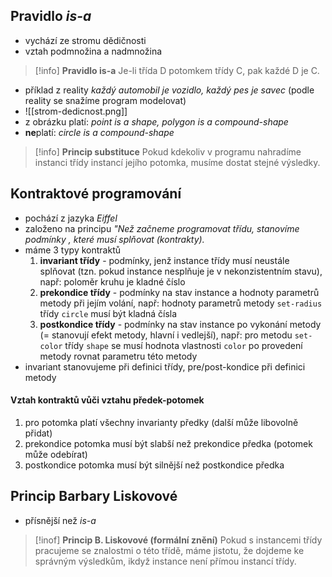 ## Pravidlo *is-a*
- vychází ze stromu dědičnosti
- vztah podmnožina a nadmnožina
>[!info]
>**Pravidlo is-a**
>Je-li třída D potomkem třídy C, pak každé D je C.
- příklad z reality *každý automobil je vozidlo, každý pes je savec* (podle reality se snažíme program modelovat)
- ![[strom-dedicnost.png]]
- z obrázku platí: *point is a shape, polygon is a compound-shape*
- **ne**platí: *circle is a compound-shape*
>[!info]
>**Princip substituce**
>Pokud kdekoliv v programu nahradíme instanci třídy instancí jejího potomka, musíme dostat stejné výsledky.
## Kontraktové programování
- pochází z jazyka *Eiffel*
- založeno na principu *"Než začneme programovat třídu, stanovíme podmínky , které musí splňovat (kontrakty).*
- máme 3 typy kontraktů
	1) **invariant třídy** - podmínky, jenž instance třídy musí neustále splňovat (tzn. pokud instance nesplňuje je v nekonzistentním stavu), např: poloměr kruhu je kladné číslo
	2) **prekondice třídy** - podmínky na stav instance a hodnoty parametrů metody při jejím volání, např: hodnoty parametrů metody `set-radius` třídy `circle` musí být kladná čísla
	3) **postkondice třídy** - podmínky na stav instance po vykonání metody (= stanovují efekt metody, hlavní i vedlejší), např: pro metodu `set-color` třídy `shape` se musí hodnota vlastnosti `color` po provedení metody rovnat parametru této metody
- invariant stanovujeme při definici třídy, pre/post-kondice při definici metody
#### Vztah kontraktů vůči vztahu předek-potomek
1) pro potomka platí všechny invarianty předky (další může libovolně přidat)
2) prekondice potomka musí být slabší než prekondice předka (potomek může odebírat)
3) postkondice potomka musí být silnější než postkondice předka
## Princip Barbary Liskovové
- přísnější než *is-a* 
>[!inof]
>**Princip B. Liskovové (formální znění)**
>Pokud s instancemi třídy pracujeme se znalostmi o této třídě, máme jistotu, že dojdeme ke správným výsledkům, ikdyž instance není přímou instancí třídy.

